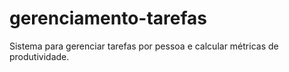 # gerenciamento-tarefas
Sistema para gerenciar tarefas por pessoa e calcular métricas de produtividade.
